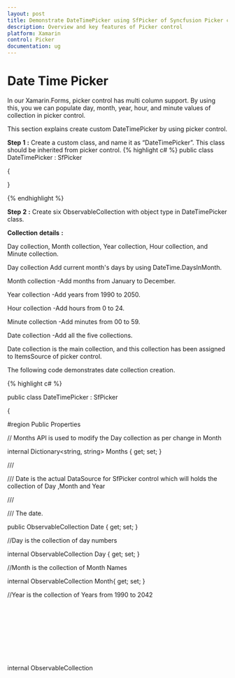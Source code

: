 ```yaml
---
layout: post
title: Demonstrate DateTimePicker using SfPicker of Syncfusion Picker control for Xamarin.Forms
description: Overview and key features of Picker control
platform: Xamarin
control: Picker
documentation: ug
---
```



# Date Time Picker

In our Xamarin.Forms, picker control has multi column support. By using this, you we can populate day, month, year, hour, and minute values of collection in picker control. 

This section explains create custom DateTimePicker by using picker control.

**Step** **1** **:** Create a custom class, and name it as “DateTimePicker”. This class should be inherited from picker control.
{% highlight c# %}
public class DateTimePicker : SfPicker

{

}

{% endhighlight %}

**Step** **2** **:** Create six ObservableCollection with object type in DateTimePicker class. 

**Collection** **details** **:** 

Day collection, Month collection, Year collection, Hour collection, and Minute collection.

Day collection Add current month's days by using DateTime.DaysInMonth.

Month collection -Add months from January to December.

Year collection -Add years from 1990 to 2050.

Hour collection -Add hours from 0 to 24.

Minute collection -Add minutes from  00 to 59.

Date collection -Add all the five collections.

Date collection is the main collection, and this collection has been assigned to ItemsSource of picker control.

The following code demonstrates date collection creation.

{% highlight c# %}

public class DateTimePicker : SfPicker

{

#region Public Properties

// Months API is used to modify the Day collection as per change in Month

internal Dictionary<string, string> Months { get; set; }

/// <summary>

/// Date is the actual DataSource for SfPicker control which will holds the collection of Day ,Month and Year

/// </summary>

/// <value>The date.</value>

public ObservableCollection<object> Date { get; set; }

//Day is the collection of day numbers

internal ObservableCollection<object> Day { get; set; }

//Month is the collection of Month Names

internal ObservableCollection<object> Month{ get; set; }

//Year is the collection of Years from 1990 to 2042

internal ObservableCollection<object> Year{ get; set; }



//Hour is the collection of Hours in Railway time format

internal ObservableCollection<object> Hour{ get; set; }

//Minute is the collection of Minutes from 00 to 59

internal ObservableCollection<object> Minute{ get; set; }

#endregion

public DateTimePicker()

{

Months = new Dictionary<string, string>();

Date = new ObservableCollection<object>();

Day = new ObservableCollection<object>();

Month = new ObservableCollection<object>();

Year = new ObservableCollection<object>();

Hour = new ObservableCollection<object>();

Minute = new ObservableCollection<object>();   

PopulateDateCollection();

this.ItemsSource = Date;

}

private void PopulateDateCollection()

{

//populate months

for (int i = 1; i < 13; i++)

{

if (!Months.ContainsKey(CultureInfo.CurrentCulture.DateTimeFormat.GetMonthName(i).Substring(0, 3)))

Months.Add(CultureInfo.CurrentCulture.DateTimeFormat.GetMonthName(i).Substring(0, 3), CultureInfo.CurrentCulture.DateTimeFormat.GetMonthName(i));

Month.Add(CultureInfo.CurrentCulture.DateTimeFormat.GetMonthName(i).Substring(0, 3));

}

//populate year

for (int i = 1990; i < 2050; i++)

{

Year.Add(i.ToString());

}

//populate Days

for (int i = 1; i <= DateTime.DaysInMonth(DateTime.Now.Year, DateTime.Now.Month); i++)

{

if (i < 10)

{

Day.Add("0" + i);

}

else

Day.Add(i.ToString());

}

//populate Hours

for (int i = 1; i <= 24; i++)

{

if (i < 10)

{

Hour.Add("0" + i.ToString());

}

else

Hour.Add(i.ToString());

}

//populate Minutes

for (int j = 0; j < 60; j++)

{

if (j < 10)

{

Minute.Add("0" + j);

}

else

Minute.Add(j.ToString());

}

Date.Add(Year);

Date.Add(Month);

Date.Add(Day);

Date.Add(Hour);

Date.Add(Minute);

}

}



{% endhighlight %}

**Step** **3** **:** Update the day value based on month and year values by using Selection changed event of picker control. Since the days of each month differs, you should handle this collection.

{% highlight c# %}

public DateTimePicker()

{



//hook selection changed event

this.SelectionChanged += CustomDatePicker_SelectionChanged;

}

private void CustomDatePicker_SelectionChanged(object sender, SelectionChangedEventArgs e)

{

UpdateDays(Date, e);

}

//Update days method is used to alter the Date collection as per selection change in Month column(if Feb is Selected day collection has value from 1 to 28)

public void UpdateDays(ObservableCollection<object> Date, SelectionChangedEventArgs e)

    {

        Device.BeginInvokeOnMainThread(() =>
        {
                if (Date.Count == 5)
                {
                    bool flag = false;
                    if (e.OldValue != null && e.NewValue != null && (e.OldValue is ObservableCollection<object>) && (e.OldValue as ObservableCollection<object>).Count >0)
                    {
                        if (!object.Equals((e.OldValue as IList)[1], (e.NewValue as IList)[1]))
                        {
                            flag = true;
                        }

                        if (!object.Equals((e.OldValue as IList)[0], (e.NewValue as IList)[0]))
                        {
                            flag = true;
                        }
                    }

                    if (flag)
                    {
                        ObservableCollection<object> days = new ObservableCollection<object>();
                        int month = DateTime.ParseExact(Months[(e.NewValue as IList)[1].ToString()], "MMMM", CultureInfo.InvariantCulture).Month;
                        int year = int.Parse((e.NewValue as IList)[0].ToString());
                        for (int j = 1; j <= DateTime.DaysInMonth(year, month); j++)
                        {
                            if (j < 10)
                            {
                                days.Add("0" + j);
                            }
                            else
                                days.Add(j.ToString());
                        }

                        ObservableCollection<object> PreviousValue = new ObservableCollection<object>();

                        foreach (var item in e.NewValue as IList)
                        {
                            PreviousValue.Add(item);
                        }

                        if (days.Count > 0)
                        {
                            Date.RemoveAt(2);
                            Date.Insert(2, days);
                        }

                        if ((Date[2] as IList).Contains(PreviousValue[2]))
                        {
                            this.SelectedItem = PreviousValue;
                        }
                        else
                        {
                            PreviousValue[2] = (Date[2] as IList)[(Date[2] as IList).Count - 1];
                            this.SelectedItem = PreviousValue;
                        }
                    }
                }
        });
    }

{% endhighlight %}

**Step** **4** **:** Define each column headers “Day”, “Month” , “Year” , “Hour” , and “Minute”  by using the ColumnHeaderText property. The following code demonstrates how to define header for each column of picker control.

{% highlight c# %}
public class DateTimePicker : SfPicker

{

/// <summary>

/// Headers API is holds the column name for every column in date picker

/// </summary>

/// <value>The Headers.</value>

public ObservableCollection<string> Headers { get; set; }

public DateTimePicker()

{

Headers = new ObservableCollection<string>();

Headers.Add("Year");

Headers.Add("Month");

Headers.Add("Day");

Headers.Add("Hour");

Headers.Add("Minute");

//SfPicker header text

HeaderText = "Date Picker";



// Column header text collection

this.ColumnHeaderText = Headers;

}

}

{% endhighlight %}

**Step** **5** **:** Finally enable the picker header, Column header and footer by using the ShowHeader,ShowFooter and ShowColumnHeader properties.

{% highlight c# %}
public DateTimePicker()

{



//Enable Footer

ShowFooter = true;

//Enable SfPicker Header

ShowHeader = true;

//Enable Column Header of SfPicker

ShowColumnHeader = true;

}

{% endhighlight %}

**Step** **6** **:** Add the DateTimePicker control in main XAML page. Please refer the following code snippets.

{% tabs %}
{% highlight xaml %}
<ContentPage

x:Class="SfPDatetimeSample.MainPage"

xmlns="http://xamarin.com/schemas/2014/forms"

xmlns:x="http://schemas.microsoft.com/winfx/2009/xaml"

xmlns:local="clr-namespace:SfPDatetimeSample"

xmlns:picker="clr-namespace:Syncfusion.SfPicker.XForms;assembly=Syncfusion.SfPicker.XForms">

<ContentPage.BindingContext>

<local:DateTimeViewModel />

</ContentPage.BindingContext>

<Grid>

<Button

Clicked="Button_Clicked"

HeightRequest="50"

HorizontalOptions="Center"

Text="Show Picker"

VerticalOptions="Center"

WidthRequest="200" />

<local:DateTimePicker

x:Name="date"

ColumnHeaderHeight="40"

HorizontalOptions="Start"

PickerHeight="400"

PickerMode="Dialog"

PickerWidth="300"

SelectedItem="{Binding StartDate}"

VerticalOptions="Center" />

</Grid>

</ContentPage> 

{% endhighlight %}

{% highlight c# %}
public partial class MainPage : ContentPage

{

public MainPage()

{

InitializeComponent();

}

private void Button_Clicked(object sender, EventArgs e)

{

date.IsOpen = !date.IsOpen;

}

}

{% endhighlight %}
{% endtabs %}

The following screenshot illustrates the output of the above codes.

![](images/datetimepicker_img1.jpeg)


You can download the DateTimePicker sample for reference from the following link.

Sample link: [DateTimePicker](http://www.syncfusion.com/downloads/support/directtrac/general/ze/DateTime-1074100519)


